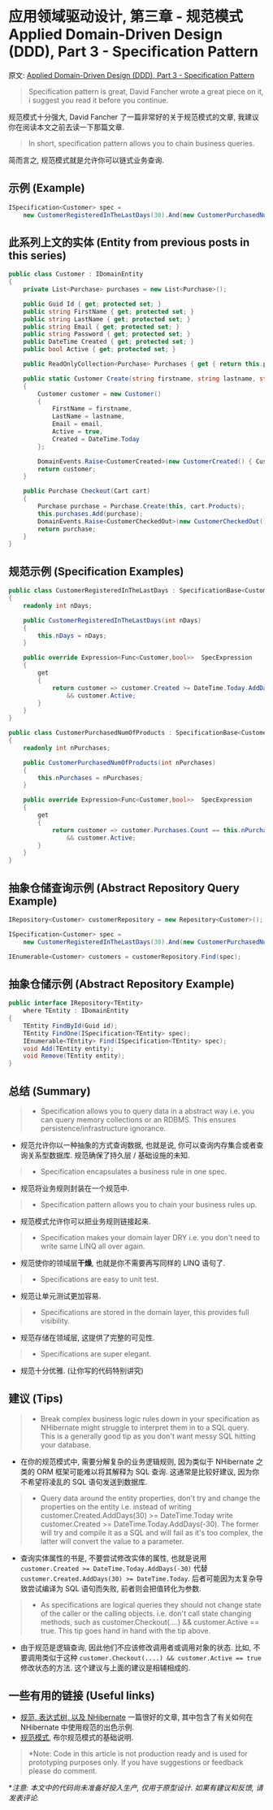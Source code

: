 # 应用领域驱动设计, 第三章 - 规范模式 Applied Domain-Driven Design (DDD), Part 3 - Specification Pattern

原文: [Applied Domain-Driven Design (DDD), Part 3 - Specification Pattern](http://www.zankavtaskin.com/2013/10/applied-domain-driven-design-ddd-part-3.html)

> Specification pattern is great, David Fancher wrote a great piece on it, i suggest you read it before you continue.

规范模式十分强大, David Fancher 了一篇非常好的关于规范模式的文章, 我建议你在阅读本文之前去读一下那篇文章.

> In short, specification pattern allows you to chain business queries.

简而言之, 规范模式就是允许你可以链式业务查询.

## 示例 (Example)

```csharp
ISpecification<Customer> spec =
    new CustomerRegisteredInTheLastDays(30).And(new CustomerPurchasedNumOfProducts(2));
```

## 此系列上文的实体 (Entity from previous posts in this series)

```csharp
public class Customer : IDomainEntity
{
    private List<Purchase> purchases = new List<Purchase>();

    public Guid Id { get; protected set; }
    public string FirstName { get; protected set; }
    public string LastName { get; protected set; }
    public string Email { get; protected set; }
    public string Password { get; protected set; }
    public DateTime Created { get; protected set; }
    public bool Active { get; protected set; }

    public ReadOnlyCollection<Purchase> Purchases { get { return this.purchases.AsReadOnly(); } }

    public static Customer Create(string firstname, string lastname, string email)
    {
        Customer customer = new Customer()
        {
            FirstName = firstname,
            LastName = lastname,
            Email = email,
            Active = true,
            Created = DateTime.Today
        };

        DomainEvents.Raise<CustomerCreated>(new CustomerCreated() { Customer = customer });
        return customer;
    }

    public Purchase Checkout(Cart cart)
    {
        Purchase purchase = Purchase.Create(this, cart.Products);
        this.purchases.Add(purchase);
        DomainEvents.Raise<CustomerCheckedOut>(new CustomerCheckedOut() { Purchase = purchase });
        return purchase;
    }
}
```

## 规范示例 (Specification Examples)

```csharp
public class CustomerRegisteredInTheLastDays : SpecificationBase<Customer>
{
    readonly int nDays;

    public CustomerRegisteredInTheLastDays(int nDays)
    {
        this.nDays = nDays;
    }

    public override Expression<Func<Customer,bool>>  SpecExpression
    {
        get
        {
            return customer => customer.Created >= DateTime.Today.AddDays(-nDays)
                && customer.Active;
        }
    }
}

public class CustomerPurchasedNumOfProducts : SpecificationBase<Customer>
{
    readonly int nPurchases;

    public CustomerPurchasedNumOfProducts(int nPurchases)
    {
        this.nPurchases = nPurchases;
    }

    public override Expression<Func<Customer,bool>>  SpecExpression
    {
        get
        {
            return customer => customer.Purchases.Count == this.nPurchases
                && customer.Active;
        }
    }
}
```

## 抽象仓储查询示例 (Abstract Repository Query Example)

```csharp
IRepository<Customer> customerRepository = new Repository<Customer>();

ISpecification<Customer> spec =
    new CustomerRegisteredInTheLastDays(30).And(new CustomerPurchasedNumOfProducts(2));

IEnumerable<Customer> customers = customerRepository.Find(spec);
```

## 抽象仓储示例 (Abstract Repository Example)

```csharp
public interface IRepository<TEntity>
    where TEntity : IDomainEntity
{
    TEntity FindById(Guid id);
    TEntity FindOne(ISpecification<TEntity> spec);
    IEnumerable<TEntity> Find(ISpecification<TEntity> spec);
    void Add(TEntity entity);
    void Remove(TEntity entity);
}
```

## 总结 (Summary)

> - Specification allows you to query data in a abstract way i.e. you can query memory collections or an RDBMS. This ensures persistence/infrastructure ignorance.

- 规范允许你以一种抽象的方式查询数据, 也就是说, 你可以查询内存集合或者查询关系型数据库. 规范确保了持久层 / 基础设施的未知.

> - Specification encapsulates a business rule in one spec.

- 规范将业务规则封装在一个规范中.

> - Specification pattern allows you to chain your business rules up.

- 规范模式允许你可以把业务规则链接起来.

> - Specification makes your domain layer DRY i.e. you don't need to write same LINQ all over again.

- 规范使你的领域层**干燥**, 也就是你不需要再写同样的 LINQ 语句了.

> - Specifications are easy to unit test.

- 规范让单元测试更加容易.

> - Specifications are stored in the domain layer, this provides full visibility.

- 规范存储在领域层, 这提供了完整的可见性.

> - Specifications are super elegant.

- 规范十分优雅. (让你写的代码特别讲究)

## 建议 (Tips)

> - Break complex business logic rules down in your specification as NHibernate might struggle to interpret them in to a SQL query. This is a generally good tip as you don't want messy SQL hitting your database.

- 在你的规范模式中, 需要分解复杂的业务逻辑规则, 因为类似于 NHibernate 之类的 ORM 框架可能难以将其解释为 SQL 查询. 这通常是比较好建议, 因为你不希望将凌乱的 SQL 语句发送到数据库.

> - Query data around the entity properties, don't try and change the properties on the entity i.e. instead of writing customer.Created.AddDays(30) >= DateTime.Today write customer.Created >= DateTime.Today.AddDays(-30). The former will try and compile it as a SQL and will fail as it's too complex, the latter will convert the value to a parameter.

- 查询实体属性的书是, 不要尝试修改实体的属性, 也就是说用 `customer.Created >= DateTime.Today.AddDays(-30)` 代替 `customer.Created.AddDays(30) >= DateTime.Today`. 后者可能因为太复杂导致尝试编译为 SQL 语句而失败, 前者则会把值转化为参数.

> - As specifications are logical queries they should not change state of the caller or the calling objects. i.e. don't call state changing methods, such as customer.Checkout(....) && customer.Active == true. This tip goes hand in hand with the tip above.

- 由于规范是逻辑查询, 因此他们不应该修改调用者或调用对象的状态. 比如, 不要调用类似于这种 `customer.Checkout(....) && customer.Active == true` 修改状态的方法. 这个建议与上面的建议是相辅相成的.

## 一些有用的链接 (Useful links)

- [规范, 表达式树, 以及 NHibernate](http://davefancher.com/2012/07/03/specifications-expression-trees-and-nhibernate/)  一篇很好的文章, 其中包含了有关如何在 NHibernate 中使用规范的出色示例.
- [规范模式](http://en.wikipedia.org/wiki/Specification_pattern), 布尔规范模式的基础说明.

> *Note: Code in this article is not production ready and is used for prototyping purposes only. If you have suggestions or feedback please do comment.

**注意: 本文中的代码尚未准备好投入生产, 仅用于原型设计. 如果有建议和反馈, 请发表评论.*
